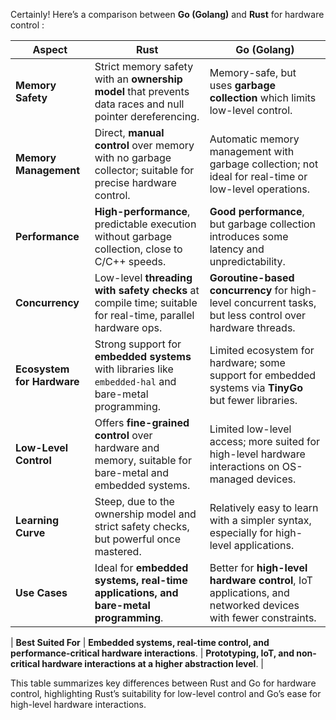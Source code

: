 Certainly! Here’s a comparison between **Go (Golang)** and **Rust** for hardware control :

| **Aspect**                   | **Rust**                                                                                                  | **Go (Golang)**                                                                                         |
|------------------------------|-----------------------------------------------------------------------------------------------------------|---------------------------------------------------------------------------------------------------------|
| **Memory Safety**            | Strict memory safety with an **ownership model** that prevents data races and null pointer dereferencing. | Memory-safe, but uses **garbage collection** which limits low-level control.                             |
| **Memory Management**        | Direct, **manual control** over memory with no garbage collector; suitable for precise hardware control.  | Automatic memory management with garbage collection; not ideal for real-time or low-level operations.   |
| **Performance**              | **High-performance**, predictable execution without garbage collection, close to C/C++ speeds.           | **Good performance**, but garbage collection introduces some latency and unpredictability.               |
| **Concurrency**              | Low-level **threading with safety checks** at compile time; suitable for real-time, parallel hardware ops.| **Goroutine-based concurrency** for high-level concurrent tasks, but less control over hardware threads. |
| **Ecosystem for Hardware**   | Strong support for **embedded systems** with libraries like `embedded-hal` and bare-metal programming.    | Limited ecosystem for hardware; some support for embedded systems via **TinyGo** but fewer libraries.    |
| **Low-Level Control**        | Offers **fine-grained control** over hardware and memory, suitable for bare-metal and embedded systems.   | Limited low-level access; more suited for high-level hardware interactions on OS-managed devices.        |
| **Learning Curve**           | Steep, due to the ownership model and strict safety checks, but powerful once mastered.                   | Relatively easy to learn with a simpler syntax, especially for high-level applications.                  |
| **Use Cases**                | Ideal for **embedded systems, real-time applications, and bare-metal programming**.                       | Better for **high-level hardware control**, IoT applications, and networked devices with fewer constraints.|

| **Best Suited For**          | **Embedded systems, real-time control, and performance-critical hardware interactions**.                  | **Prototyping, IoT, and non-critical hardware interactions at a higher abstraction level**.              |

This table summarizes key differences between Rust and Go for hardware control, highlighting Rust’s suitability for low-level control and Go’s ease for high-level hardware interactions.
